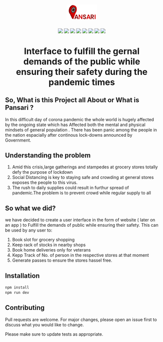 # <p align="center"> <img src="./public/assets/images/PansariLogo-01.svg" align="center" width="20%"/> </p> 
<p align="center"> 

<img src="https://img.shields.io/badge/made%20by-LocalHost-blue.svg" >

<img src="https://img.shields.io/npm/v/npm">

<img src="https://img.shields.io/packagist/stars/HAC-2020/localhost-?style=plastic"> 

<img src="https://badges.frapsoft.com/os/v1/open-source.svg?v=103" >

<img src="https://img.shields.io/github/languages/count/HAC-2020/localhost-?style=plastic">

<img src="https://img.shields.io/github/languages/top/HAC-2020/localhost-?style=plastic">

<img src="https://img.shields.io/github/issues/HAC-2020/localhost-?style=plastic">

<img src="https://img.shields.io/badge/PRs-welcome-brightgreen.svg?style=flat">
</p>

## <h1 align="center">Interface to fulfill the gernal demands of the public while ensuring their safety during the pandemic times</h1>

## So, What is this Project all About or What is Pansari ?

 In this difficult day of corona pandemic the whole world is hugely affected by the ongoing state which has Affected both the mental and physical mindsets of general population . There has been panic among the people in the nation espacially after continous lock-downs announced by Government.

## Understanding the problem
  1. Amid this crisis,large gatherings and stampedes at grocery stores totally defy the purpose of lockdown
  2. Social Distancing is key to staying safe and crowding at general stores exposes the people to this virus.
  3. The rush to daily supplies could result in furthur spread of pandemic.The problem is to prevent crowd while regular supply to all 

## So what we did?

we have decided to create a user interface in the form of website ( later on an app ) to Fulfill the demands of public while ensuring their safety. This can be used by any user to:

1. Book slot for grocery shopping 
2. Keep rack of stocks in nearby shops 
3. Book home deliveries only for veterans 
4. Kepp Track of No. of person in the respective stores at that moment 
5. Generate passes to ensure the stores hassel free.

## Installation

```bash
npm install
npm run dev
```
## Contributing
Pull requests are welcome. For major changes, please open an issue first to discuss what you would like to change.

Please make sure to update tests as appropriate.


